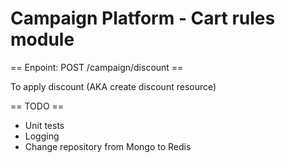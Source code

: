 Campaign Platform - Cart rules module
=====================================

== Enpoint: POST /campaign/discount ==

To apply discount (AKA create discount resource)

== TODO ==
- Unit tests
- Logging
- Change repository from Mongo to Redis
